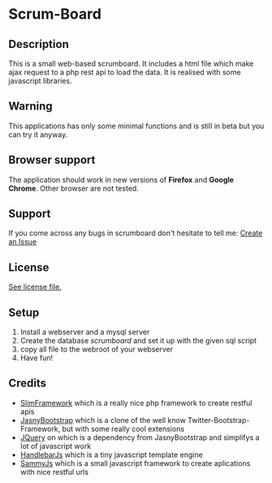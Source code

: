 # Scrum-Board
## Description
This is a small web-based scrumboard. It includes a html file which make ajax request to a php rest api to load the data. It is realised with some javascript libraries.

## Warning 
This applications has only some minimal functions and is still in beta but you can try it anyway. 

## Browser support
The application should work in new versions of **Firefox** and **Google Chrome**. Other browser are not tested.

## Support
If you come across any bugs in scrumboard don't hesitate to tell me: [Create an Issue](https://github.com/chefe/scrum-board/issues/new)

## License
[See license file.](https://github.com/chefe/scrum-board/blob/master/LICENSE)

## Setup
1. Install a webserver and a mysql server
2. Create the database *scrumboard* and set it up with the given sql script
3. copy all file to the webroot of your webserver
4. Have fun!

## Credits
* [SlimFramework](http://www.slimframework.com/) which is a really nice php framework to create restful apis
* [JasnyBootstrap](http://jasny.github.io/bootstrap/) which is a clone of the well know Twitter-Bootstrap-Framework, but with some really cool extensions
* [JQuery](http://jquery.com/) on which is a dependency from JasnyBootstrap and simplifys a lot of javascript work
* [HandlebarJs](http://handlebarsjs.com/) which is a tiny javascript template engine 
* [SammyJs](http://sammyjs.org/) which is a small javascript framework to create aplications with nice restful urls
